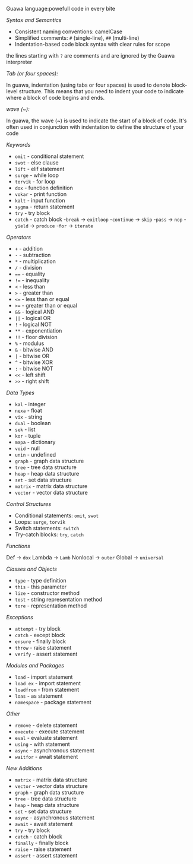 Guawa language:powefull code in every bite 

_Syntax and Semantics_

- Consistent naming conventions: camelCase
- Simplified comments: `#` (single-line), `##` (multi-line)
- Indentation-based code block syntax with clear rules for scope

the lines starting with `?` are comments and are ignored by the Guawa interpreter

*Tab (or four spaces):*

In guawa, indentation (using tabs or four spaces) is used to denote block-level structure. This means that you need to indent your code to indicate where a block of code begins and ends.

*wave (~):*

In guawa, the wave (~) is used to indicate the start of a block of code. It's often used in conjunction with indentation to define the structure of your code

_Keywords_

- `omit` - conditional statement
- `swot` - else clause
- `lift` - elif statement 
- `surge` - while loop
- `torvik` - for loop
- `dox` - function definition
- `vokar` - print function
- `kalt` - input function
- `sygma` - return statement
- `try` - try block
- `catch` - catch block
-`break` -> `exitloop`
-`continue` -> `skip`
-`pass` -> `nop`
-`yield` -> `produce`
-`for` -> `iterate`

_Operators_

- `+` - addition
- `-` - subtraction
- `*` - multiplication
- `/` - division
- `==` - equality
- `!=` - inequality
- `<` - less than
- `>` - greater than
- `<=` - less than or equal
- `>=` - greater than or equal
- `&&` - logical AND
- `||` - logical OR
- `!` - logical NOT
- `**` - exponentiation
- `!!` - floor division
- `%` - modulus
- `&` - bitwise AND
- `|` - bitwise OR
- `^` - bitwise XOR
- `:` - bitwise NOT
- `<<` - left shift
- `>>` - right shift

_Data Types_

- `kal` - integer
- `nexa` - float
- `vix` - string
- `dual` - boolean
- `sek` - list
- `kor` - tuple
- `mapa` - dictionary
- `void` - null
- `unin` - undefined
- `graph` - graph data structure
- `tree` - tree data structure
- `heap` - heap data structure
- `set` - set data structure
- `matrix` - matrix data structure
- `vector` - vector data structure

_Control Structures_

- Conditional statements: `omit`, `swot`
- Loops: `surge`, `torvik`
- Switch statements: `switch`
- Try-catch blocks: `try`, `catch`

*Functions*

Def -> `dox`
Lambda -> `Lamb`
Nonlocal -> `outer`
Global -> `universal`

*Classes and Objects*

- `type` - type definition
- `this` - this parameter
- `lize` - constructor method
- `tost` - string representation
  method
- `tore` - representation method

*Exceptions*

- `attempt` - try block
- `catch` - except block
- `ensure` - finally block
- `throw` - raise statement
- `verify` - assert statement

*Modules and Packages*

- `load` - import statement
- `load ex` - import statement
- `loadfrom` - from statement
- `loas` - as statement
- `namespace` - package statement

*Other*

- `remove` - delete statement
- `execute` - execute statement
- `eval` - evaluate statement
- `using` - with statement
- `async` - asynchronous statement
- `waitfor` - await statement

*New Additions*

- `matrix` - matrix data structure
- `vector` - vector data structure
- `graph` - graph data structure
- `tree` - tree data structure
- `heap` - heap data structure
- `set` - set data structure
- `async` - asynchronous statement
- `await` - await statement
- `try` - try block
- `catch` - catch block
- `finally` - finally block
- `raise` - raise statement
- `assert` - assert statement
